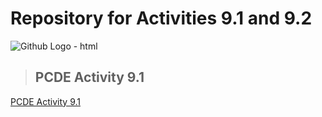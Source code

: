 # Repository for Activities 9.1 and 9.2

<img src="https://github.githubassets.com/images/modules/logos_page/GitHub-Mark.png" alt="Github Logo - html" title="Github Logo - html" />
<a class= "anchor" id= "PCDE Activity 9.1"></a>

>## PCDE Activity 9.1

<p><a href="https://github.com/mkvs19447/PCDE-Activity-9.1" title="PCDE Activity 9.1">PCDE Activity 9.1</a></p>
